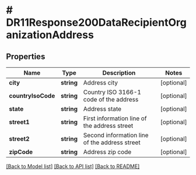 # # DR11Response200DataRecipientOrganizationAddress

## Properties

Name | Type | Description | Notes
------------ | ------------- | ------------- | -------------
**city** | **string** | Address city | [optional]
**countryIsoCode** | **string** | Country ISO 3166-1 code of the address | [optional]
**state** | **string** | Address state | [optional]
**street1** | **string** | First information line of the address street | [optional]
**street2** | **string** | Second information line of the address street | [optional]
**zipCode** | **string** | Address zip code | [optional]

[[Back to Model list]](../../README.md#models) [[Back to API list]](../../README.md#endpoints) [[Back to README]](../../README.md)
